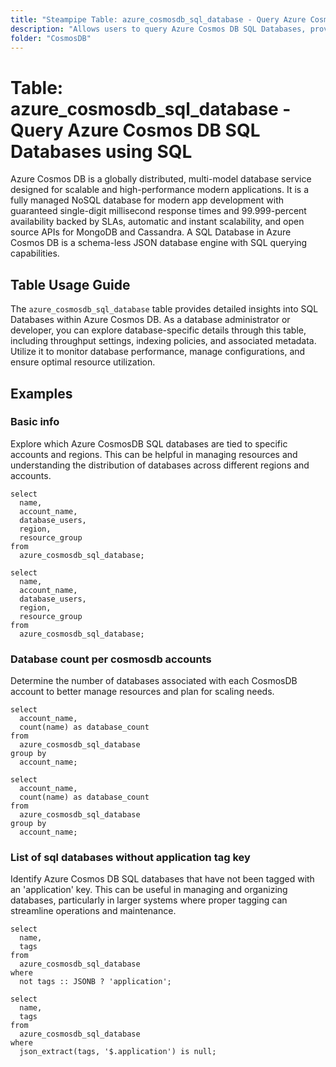 ```yaml
---
title: "Steampipe Table: azure_cosmosdb_sql_database - Query Azure Cosmos DB SQL Databases using SQL"
description: "Allows users to query Azure Cosmos DB SQL Databases, providing data on the properties, configurations, and usage metrics of each database."
folder: "CosmosDB"
---
```


# Table: azure_cosmosdb_sql_database - Query Azure Cosmos DB SQL Databases using SQL

Azure Cosmos DB is a globally distributed, multi-model database service designed for scalable and high-performance modern applications. It is a fully managed NoSQL database for modern app development with guaranteed single-digit millisecond response times and 99.999-percent availability backed by SLAs, automatic and instant scalability, and open source APIs for MongoDB and Cassandra. A SQL Database in Azure Cosmos DB is a schema-less JSON database engine with SQL querying capabilities.

## Table Usage Guide

The `azure_cosmosdb_sql_database` table provides detailed insights into SQL Databases within Azure Cosmos DB. As a database administrator or developer, you can explore database-specific details through this table, including throughput settings, indexing policies, and associated metadata. Utilize it to monitor database performance, manage configurations, and ensure optimal resource utilization.

## Examples

### Basic info
Explore which Azure CosmosDB SQL databases are tied to specific accounts and regions. This can be helpful in managing resources and understanding the distribution of databases across different regions and accounts.

```sql+postgres
select
  name,
  account_name,
  database_users,
  region,
  resource_group
from
  azure_cosmosdb_sql_database;
```

```sql+sqlite
select
  name,
  account_name,
  database_users,
  region,
  resource_group
from
  azure_cosmosdb_sql_database;
```

### Database count per cosmosdb accounts
Determine the number of databases associated with each CosmosDB account to better manage resources and plan for scaling needs.

```sql+postgres
select
  account_name,
  count(name) as database_count
from
  azure_cosmosdb_sql_database
group by
  account_name;
```

```sql+sqlite
select
  account_name,
  count(name) as database_count
from
  azure_cosmosdb_sql_database
group by
  account_name;
```

### List of sql databases without application tag key
Identify Azure Cosmos DB SQL databases that have not been tagged with an 'application' key. This can be useful in managing and organizing databases, particularly in larger systems where proper tagging can streamline operations and maintenance.

```sql+postgres
select
  name,
  tags
from
  azure_cosmosdb_sql_database
where
  not tags :: JSONB ? 'application';
```

```sql+sqlite
select
  name,
  tags
from
  azure_cosmosdb_sql_database
where
  json_extract(tags, '$.application') is null;
```